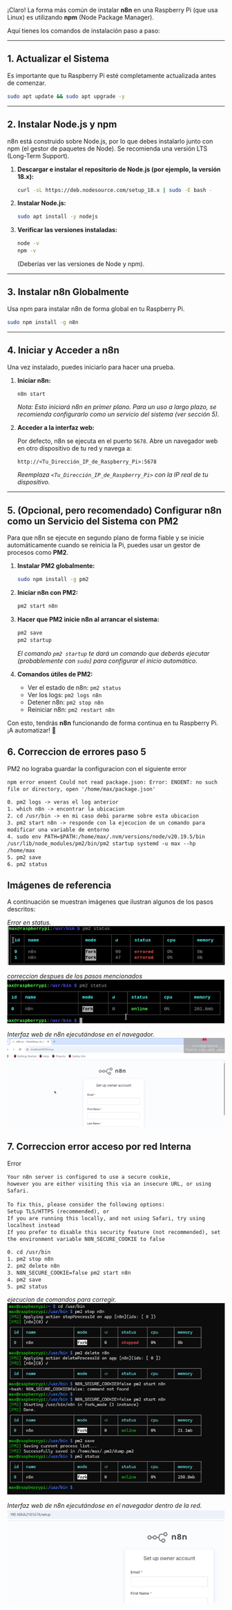 ¡Claro\! La forma más común de instalar **n8n** en una Raspberry Pi (que usa Linux) es utilizando **npm** (Node Package Manager).

Aquí tienes los comandos de instalación paso a paso:

-----

## 1\. Actualizar el Sistema

Es importante que tu Raspberry Pi esté completamente actualizada antes de comenzar.

```bash
sudo apt update && sudo apt upgrade -y
```

-----

## 2\. Instalar Node.js y npm

n8n está construido sobre Node.js, por lo que debes instalarlo junto con npm (el gestor de paquetes de Node). Se recomienda una versión LTS (Long-Term Support).

1.  **Descargar e instalar el repositorio de Node.js (por ejemplo, la versión 18.x):**

    ```bash
    curl -sL https://deb.nodesource.com/setup_18.x | sudo -E bash -
    ```

2.  **Instalar Node.js:**

    ```bash
    sudo apt install -y nodejs
    ```

3.  **Verificar las versiones instaladas:**

    ```bash
    node -v
    npm -v
    ```

    (Deberías ver las versiones de Node y npm).

-----

## 3\. Instalar n8n Globalmente

Usa npm para instalar n8n de forma global en tu Raspberry Pi.

```bash
sudo npm install -g n8n
```

-----

## 4\. Iniciar y Acceder a n8n

Una vez instalado, puedes iniciarlo para hacer una prueba.

1.  **Iniciar n8n:**

    ```bash
    n8n start
    ```

    *Nota: Esto iniciará n8n en primer plano. Para un uso a largo plazo, se recomienda configurarlo como un servicio del sistema (ver sección 5).*

2.  **Acceder a la interfaz web:**

    Por defecto, n8n se ejecuta en el puerto `5678`. Abre un navegador web en otro dispositivo de tu red y navega a:

    ```
    http://<Tu_Dirección_IP_de_Raspberry_Pi>:5678
    ```

    *Reemplaza `<Tu_Dirección_IP_de_Raspberry_Pi>` con la IP real de tu dispositivo.*

-----

## 5\. (Opcional, pero recomendado) Configurar n8n como un Servicio del Sistema con PM2

Para que n8n se ejecute en segundo plano de forma fiable y se inicie automáticamente cuando se reinicia la Pi, puedes usar un gestor de procesos como **PM2**.

1.  **Instalar PM2 globalmente:**

    ```bash
    sudo npm install -g pm2
    ```

2.  **Iniciar n8n con PM2:**

    ```bash
    pm2 start n8n
    ```

3.  **Hacer que PM2 inicie n8n al arrancar el sistema:**

    ```bash
    pm2 save
    pm2 startup
    ```

    *El comando `pm2 startup` te dará un comando que deberás ejecutar (probablemente con `sudo`) para configurar el inicio automático.*

4.  **Comandos útiles de PM2:**

      * Ver el estado de n8n: `pm2 status`
      * Ver los logs: `pm2 logs n8n`
      * Detener n8n: `pm2 stop n8n`
      * Reiniciar n8n: `pm2 restart n8n`

Con esto, tendrás **n8n** funcionando de forma continua en tu Raspberry Pi. ¡A automatizar\! 🚀

## 6\. Correccion de errores paso 5

PM2 no lograba guardar la configuracion con el siguiente error

```
npm error enoent Could not read package.json: Error: ENOENT: no such file or directory, open '/home/max/package.json'
```

```
0. pm2 logs -> veras el log anterior
1. which n8n -> encontrar la ubicacion
2. cd /usr/bin -> en mi caso debi pararme sobre esta ubicacion
3. pm2 start n8n -> responde con la ejecucion de un comando para modificar una variable de entorno
4. sudo env PATH=$PATH:/home/max/.nvm/versions/node/v20.19.5/bin /usr/lib/node_modules/pm2/bin/pm2 startup systemd -u max --hp /home/max
5. pm2 save
6. pm2 status
```

## Imágenes de referencia

A continuación se muestran imágenes que ilustran algunos de los pasos descritos:

*Error en status.*
![Error en el status](imagenes/001_pm2_error.png)

*correccion despues de los pasos mencionados*
![n8n / pm2 ok](imagenes/002_pm2_ok.png)

*Interfaz web de n8n ejecutándose en el navegador.*
![n8n en ejecución](imagenes/003_n8n_browser.png)


## 7\. Correccion error acceso por red Interna

Error
```
Your n8n server is configured to use a secure cookie,
however you are either visiting this via an insecure URL, or using Safari.

To fix this, please consider the following options:
Setup TLS/HTTPS (recommended), or
If you are running this locally, and not using Safari, try using localhost instead
If you prefer to disable this security feature (not recommended), set the environment variable N8N_SECURE_COOKIE to false

```

```
0. cd /usr/bin
1. pm2 stop n8n
2. pm2 delete n8n
3. N8N_SECURE_COOKIE=false pm2 start n8n
4. pm2 save
5. pm2 status

```

*ejecucion de comandos para corregir.*
![correccion cert](imagenes/004_n8n_cert_issue.png)

*Interfaz web de n8n ejecutándose en el navegador dentro de la red.*
![correccion cert](imagenes/005_n8n_cert_ok.png)